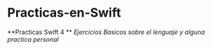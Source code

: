 # Practicas-en-Swift
**Practicas Swift 4 **
*Ejercicios Basicos sobre  el lenguaje y alguna practica personal*
